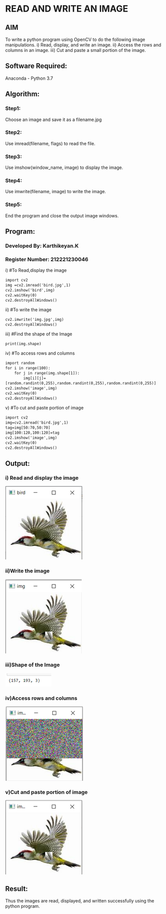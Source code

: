 # READ AND WRITE AN IMAGE
## AIM
To write a python program using OpenCV to do the following image manipulations.
i) Read, display, and write an image.
ii) Access the rows and columns in an image.
iii) Cut and paste a small portion of the image.

## Software Required:
Anaconda - Python 3.7
## Algorithm:
### Step1:
Choose an image and save it as a filename.jpg
### Step2:
Use imread(filename, flags) to read the file.
### Step3:
Use imshow(window_name, image) to display the image.
### Step4:
Use imwrite(filename, image) to write the image.
### Step5:
End the program and close the output image windows.
## Program:
### Developed By: Karthikeyan.K
### Register Number: 212221230046
i) #To Read,display the image
~~~
import cv2
img =cv2.imread('bird.jpg',1)
cv2.imshow('bird',img)
cv2.waitKey(0)
cv2.destroyAllWindows()
~~~
ii) #To write the image
```
cv2.imwrite('img.jpg',img)
cv2.destroyAllWindows()
```
iii) #Find the shape of the Image
```python3
print(img.shape)
```
iv) #To access rows and columns
```python3
import random
for i in range(100):
    for j in range(img.shape[1]):
        img[i][j]=[random.randint(0,255),random.randint(0,255),random.randint(0,255)]
cv2.imshow('image',img)
cv2.waitKey(0)
cv2.destroyAllWindows()
```
v) #To cut and paste portion of image
```python3
import cv2
img=cv2.imread('bird.jpg',1)
tag=img[50:70,50:70]
img[100:120,100:120]=tag
cv2.imshow('image',img)
cv2.waitKey(0)
cv2.destroyAllWindows()
```

## Output:

### i) Read and display the image
![output](oprs.png)

### ii)Write the image
![output](opw.png)

### iii)Shape of the Image
![output](opshape.png)

### iv)Access rows and columns
![output](opaccess.png)

### v)Cut and paste portion of image
![output](opcp.png)

## Result:
Thus the images are read, displayed, and written successfully using the python program.


